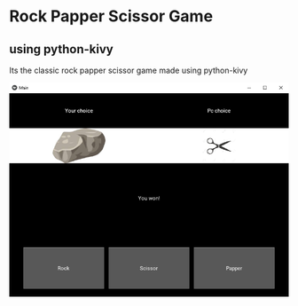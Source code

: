 # Rock Papper Scissor Game
## using python-kivy

<p>Its the classic rock papper scissor game made using python-kivy</p>

![Screenshot](img/Screenshot.png)
